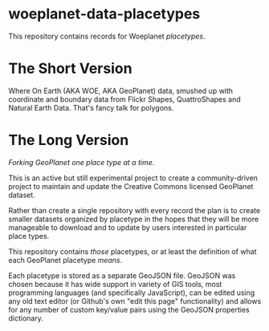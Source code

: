 # woeplanet-data-placetypes

This repository contains records for Woeplanet *placetypes*.

# The Short Version

Where On Earth (AKA WOE, AKA GeoPlanet) data, smushed up with coordinate and boundary data from Flickr Shapes, QuattroShapes and Natural Earth Data. That's fancy talk for polygons.

# The Long Version

_Forking GeoPlanet one place type at a time_.

This is an active but still experimental project to create a community-driven project to maintain and update the Creative Commons licensed GeoPlanet dataset.

Rather than create a single repository with every record the plan is to create smaller datasets organized by placetype in the hopes that they will be more manageable to download and to update by users interested in particular place types.

This repository contains _those_ placetypes, or at least the definition of what each GeoPlanet placetype _means_.

Each placetype is stored as a separate GeoJSON file. GeoJSON was chosen because it has wide support in variety of GIS tools, most programming languages (and specifically JavaScript), can be edited using any old text editor (or Github's own "edit this page" functionality) and allows for any number of custom key/value pairs using the GeoJSON properties dictionary.
